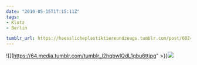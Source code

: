 ```yaml
---
date: "2010-05-15T17:15:11Z"
tags:
- Klotz
- Berlin

tumblr_url: https://haesslicheplastiktiereundzeugs.tumblr.com/post/602403334
---
```

![](https://64.media.tumblr.com/tumblr_l2hqbwIQdL1qbu6ttjpg" >}}![](https://64.media.tumblr.com/tumblr_l2hqcgLNgn1qbu6tt.jpg)


